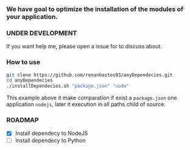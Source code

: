 ### We have goal to optimize the installation of the modules of your application.

### UNDER DEVELOPMENT
If you want help me, please open a issue for to discuss about.

### How to use
```bash
git clone https://github.com/renanbastos93/anyDependecies.git 
cd anyDependecies
./installDependecies.sh "package.json" "node"
```
This example above it make comparation if exist a `package.json` one application `nodejs`, later it execution in all paths child of source.

### ROADMAP
- [x] Install dependecy to NodeJS
- [ ] Install dependecy to Python
